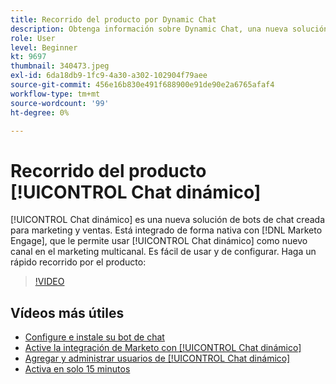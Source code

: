 ```yaml
---
title: Recorrido del producto por Dynamic Chat
description: Obtenga información sobre Dynamic Chat, una nueva solución de bots de chat diseñada para el marketing y las ventas desde el Adobe.
role: User
level: Beginner
kt: 9697
thumbnail: 340473.jpeg
exl-id: 6da18db9-1fc9-4a30-a302-102904f79aee
source-git-commit: 456e16b830e491f688900e91de90e2a6765afaf4
workflow-type: tm+mt
source-wordcount: '99'
ht-degree: 0%

---
```


# Recorrido del producto [!UICONTROL Chat dinámico]

[!UICONTROL Chat dinámico]  es una nueva solución de bots de chat creada para marketing y ventas. Está integrado de forma nativa con [!DNL Marketo Engage], que le permite usar [!UICONTROL Chat dinámico]  como nuevo canal en el marketing multicanal. Es fácil de usar y de configurar. Haga un rápido recorrido por el producto:

>[!VIDEO](https://video.tv.adobe.com/v/340473/?quality=12&learn=on)

## Vídeos más útiles

* [Configure e instale su bot de chat](setup.md)
* [Active la integración de Marketo con [!UICONTROL Chat dinámico] ](marketo-integration.md)
* [Agregar y administrar usuarios de [!UICONTROL Chat dinámico] ](user-management.md)
* [Activa en solo 15 minutos](go-live-in-15-minutes.md)
